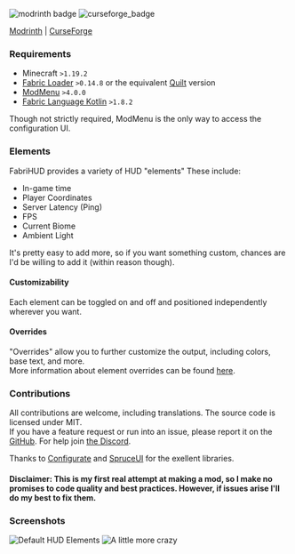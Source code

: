 ![modrinth badge](https://modrinth-utils.vercel.app/api/badge/downloads?logo=true&style=flat&id=JW9YUcl3)
![curseforge_badge](https://cf.way2muchnoise.eu/661156.svg)

[Modrinth](https://modrinth.com/mod/fabrihud/) | [CurseForge](https://www.curseforge.com/minecraft/mc-mods/fabrihud)

### Requirements
- Minecraft `>1.19.2`
- [Fabric Loader](https://fabricmc.net/) `>0.14.8` or the equivalent [Quilt](https://quiltmc.org/) version
- [ModMenu](https://github.com/TerraformersMC/ModMenu) `>4.0.0`  
- [Fabric Language Kotlin](https://github.com/FabricMC/fabric-language-kotlin) `>1.8.2`

Though not strictly required, ModMenu is the only way to access the configuration UI.  

### Elements 
FabriHUD provides a variety of HUD "elements" These include:
- In-game time 
- Player Coordinates
- Server Latency (Ping)
- FPS 
- Current Biome  
- Ambient Light
  
It's pretty easy to add more, so if you want something custom, chances are I'd be willing to add it (within reason though).  
  
#### Customizability 
Each element can be toggled on and off and positioned independently wherever you want.   

#### Overrides 
"Overrides" allow you to further customize the output, including colors, base text, and more.   
More information about element overrides can be found [here](https://github.com/trainb0y/FabriHUD/blob/main/Overrides.md).  
  
### Contributions 
All contributions are welcome, including translations. The source code is licensed under MIT.  
If you have a feature request or run into an issue, please report it on the [GitHub](https://giithub.com/trainb0y/FabriHUD). For help join [the Discord](https://discord.gg/PPCvtMTXvP).  

Thanks to [Configurate](https://github.com/SpongePowered/Configurate) and [SpruceUI](https://github.com/LambdAurora/SpruceUI) for the exellent libraries.
#### Disclaimer: This is my first real attempt at making a mod, so I make no promises to code quality and best practices. However, if issues arise I'll do my best to fix them.

### Screenshots

![Default HUD Elements](https://cdn.modrinth.com/data/JW9YUcl3/images/d5b475951f018133b9ef2e36f53086fd0386bee6.png)
![A little more crazy](https://cdn.modrinth.com/data/JW9YUcl3/images/48b124c03634e79ac630bf9143e6d0f8dc09d297.png)
